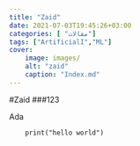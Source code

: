 ```yaml
---
title: "Zaid"
date: 2021-07-03T19:45:26+03:00
categories: [ "مقالات"]
tags: ["ArtificialI","ML"]
cover:
    image: images/
    alt: "zaid"
    caption: "Index.md"
---
```

#Zaid
###123
 

Ada

```buildoutcfg
    print("hello world")
```